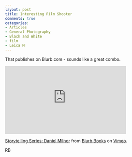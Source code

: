 ```yaml
---
layout: post
title: Interesting Film Shooter
comments: true
categories:
- Articles
- General Photography
- Black and White
- film
- Leica M
---
```

That publishes on Blurb.com - sounds like a great combo.

<iframe src="http://player.vimeo.com/video/17344581" width="400" height="225" frameborder="0"></iframe><p><a href="http://vimeo.com/17344581">Storytelling Series: Daniel Milnor</a> from <a href="http://vimeo.com/user4058052">Blurb Books</a> on <a href="http://vimeo.com">Vimeo</a>.</p>

RB